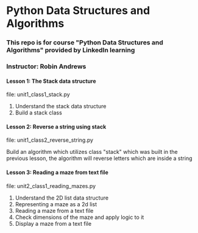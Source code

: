 # Python Data Structures and Algorithms


### This repo is for course "Python Data Structures and Algorithms" provided by LinkedIn learning
### Instructor: Robin Andrews


#### Lesson 1: The Stack data structure
file: unit1_class1_stack.py
1. Understand the stack data structure 
2. Build a stack class


#### Lesson 2: Reverse a string using stack
file: unit1_class2_reverse_string.py

Build an algorithm which utilizes class "stack" which was built in the previous lesson, the algorithm will reverse letters which are inside a string


#### Lesson 3: Reading a maze from text file
file: unit2_class1_reading_mazes.py

1. Understand the 2D list data structure 
2. Representing a maze as a 2d list
3. Reading a maze from a text file
4. Check dimensions of the maze and apply logic to it
5. Display a maze from a text file




